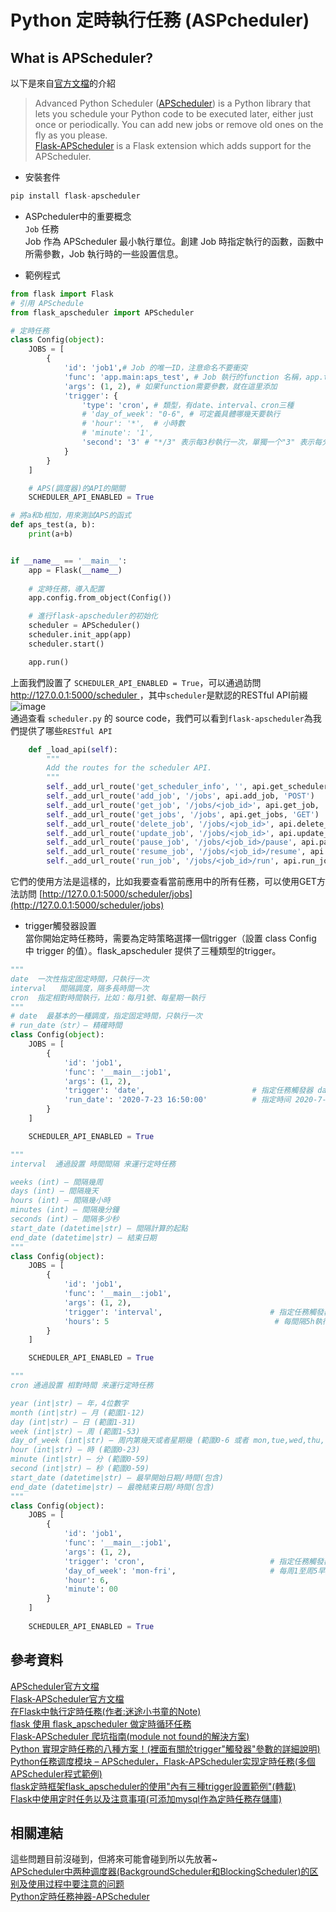 # Python 定時執行任務 (ASPcheduler)
## What is APScheduler?
以下是來自[官方文檔](https://pypi.org/project/APScheduler/#id1)的介紹
>Advanced Python Scheduler ([APScheduler](https://apscheduler.readthedocs.io/en/3.x/)) is a Python library that lets you schedule your Python code to be executed later, either just once or periodically. You can add new jobs or remove old ones on the fly as you please.  
[Flask-APScheduler](https://viniciuschiele.github.io/flask-apscheduler/index.html) is a Flask extension which adds support for the APScheduler.

- 安裝套件
```python
pip install flask-apscheduler
```
- ASPcheduler中的重要概念  
`Job` 任務  
Job 作為 APScheduler 最小執行單位。創建 Job 時指定執行的函數，函數中所需參數，Job 執行時的一些設置信息。  

- 範例程式
```python
from flask import Flask
# 引用 APSchedule
from flask_apscheduler import APScheduler

# 定時任務
class Config(object):
    JOBS = [
        {
            'id': 'job1',# Job 的唯一ID，注意命名不要衝突
            'func': 'app.main:aps_test', # Job 執行的function 名稱，app.test 就是 app下面的`main.py` 文件，`asp_test` 是方法名稱。文件module和method之間用冒號":"，而不是用英文的"."
            'args': (1, 2), # 如果function需要參數，就在這里添加
            'trigger': {
                'type': 'cron', # 類型，有date、interval、cron三種
                # 'day_of_week': "0-6", # 可定義具體哪幾天要執行
                # 'hour': '*',  # 小時數
                # 'minute': '1',
                'second': '3' # "*/3" 表示每3秒執行一次，單獨一个"3" 表示每分鐘的3秒。現在就是每一分鐘的第3秒時循環執行。
            }
        }
    ]

    # APS(調度器)的API的開關
    SCHEDULER_API_ENABLED = True

# 將a和b相加，用來測試APS的函式
def aps_test(a, b):
    print(a+b)


if __name__ == '__main__':
    app = Flask(__name__)
    
    # 定時任務，導入配置
    app.config.from_object(Config())

    # 進行flask-apscheduler的初始化
    scheduler = APScheduler()
    scheduler.init_app(app)
    scheduler.start()

    app.run()

```

上面我們設置了 `SCHEDULER_API_ENABLED = True`，可以通過訪問 [http://127.0.0.1:5000/scheduler ](http://127.0.0.1:5000/scheduler)，其中`scheduler`是默認的RESTful API前綴  
![image](https://github.com/daoxuewu/my-cs-note/blob/master/python/APScheduler_RESTful.PNG)  
通過查看 `scheduler.py` 的 source code，我們可以看到`flask-apscheduler`為我們提供了哪些`RESTful API`
```python
    def _load_api(self):
        """
        Add the routes for the scheduler API.
        """
        self._add_url_route('get_scheduler_info', '', api.get_scheduler_info, 'GET')
        self._add_url_route('add_job', '/jobs', api.add_job, 'POST')
        self._add_url_route('get_job', '/jobs/<job_id>', api.get_job, 'GET')
        self._add_url_route('get_jobs', '/jobs', api.get_jobs, 'GET')
        self._add_url_route('delete_job', '/jobs/<job_id>', api.delete_job, 'DELETE')
        self._add_url_route('update_job', '/jobs/<job_id>', api.update_job, 'PATCH')
        self._add_url_route('pause_job', '/jobs/<job_id>/pause', api.pause_job, 'POST')
        self._add_url_route('resume_job', '/jobs/<job_id>/resume', api.resume_job, 'POST')
        self._add_url_route('run_job', '/jobs/<job_id>/run', api.run_job, 'POST')
```
它們的使用方法是這樣的，比如我要查看當前應用中的所有任務，可以使用GET方法訪問 [http://127.0.0.1:5000/scheduler/jobs](http://127.0.0.1:5000/scheduler/jobs)





- trigger觸發器設置  
當你開始定時任務時，需要為定時策略選擇一個trigger（設置 class Config 中 trigger 的值）。flask_apscheduler 提供了三種類型的trigger。
```python
"""
date  一次性指定固定時間，只執行一次
interval   間隔調度，隔多長時間一次
cron  指定相對時間執行，比如：每月1號、每星期一執行
"""
# date  最基本的一種調度，指定固定時間，只執行一次
# run_date（str）– 精確時間
class Config(object):
    JOBS = [
        {
            'id': 'job1',                
            'func': '__main__:job1',          
            'args': (1, 2),              
            'trigger': 'date',                        # 指定任務觸發器 date 
            'run_date': '2020-7-23 16:50:00'          # 指定時间 2020-7-23 16:50:00 執行
        }
    ]

    SCHEDULER_API_ENABLED = True
```

```python
"""
interval  通過設置 時間間隔 来運行定時任務

weeks (int) – 間隔幾周
days (int) – 間隔幾天
hours (int) – 間隔幾小時
minutes (int) – 間隔幾分鐘
seconds (int) – 間隔多少秒
start_date (datetime|str) – 間隔計算的起點
end_date (datetime|str) – 結束日期
"""
class Config(object):
    JOBS = [
        {
            'id': 'job1',                
            'func': '__main__:job1',          
            'args': (1, 2),              
            'trigger': 'interval',                        # 指定任務觸發器 interval
            'hours': 5                                     # 每間隔5h執行一次
        }
    ]

    SCHEDULER_API_ENABLED = True
```

```python 
"""
cron 通過設置 相對時間 来運行定時任務

year (int|str) – 年，4位數字
month (int|str) – 月 (範圍1-12)
day (int|str) – 日 (範圍1-31)
week (int|str) – 周 (範圍1-53)
day_of_week (int|str) – 周内第幾天或者星期幾 (範圍0-6 或者 mon,tue,wed,thu,fri,sat,sun，使用名稱可能會報錯，建議使用數字)
hour (int|str) – 時 (範圍0-23)
minute (int|str) – 分 (範圍0-59)
second (int|str) – 秒 (範圍0-59)
start_date (datetime|str) – 最早開始日期/時間(包含)
end_date (datetime|str) – 最晚結束日期/時間(包含)
"""
class Config(object):
    JOBS = [
        {
            'id': 'job1',                
            'func': '__main__:job1',          
            'args': (1, 2),              
            'trigger': 'cron',                            # 指定任務觸發器 cron
            'day_of_week': 'mon-fri',                     # 每周1至周5早上6點執行 
            'hour': 6,
            'minute': 00                                    
        }
    ]
    
    SCHEDULER_API_ENABLED = True
```

## 參考資料
[APScheduler官方文檔](https://apscheduler.readthedocs.io/en/3.x/)  
[Flask-APScheduler官方文檔](https://viniciuschiele.github.io/flask-apscheduler/index.html)  
[在Flask中執行定時任務(作者:迷途小书童的Note)](https://juejin.cn/post/6999817649291001887)  
[flask 使用 flask_apscheduler 做定時循环任務](https://segmentfault.com/a/1190000021245279)  
[Flask-APScheduler 爬坑指南(module not found的解決方案)](https://www.jianshu.com/p/2628f566b31c?u_atoken=594769e5-a129-419d-a665-7e398dd512de&u_asession=01a9YruDu67N1BGgI2H5xEPw3ZduJ-3IVGGJM6e1Z_82r52bXMU6piWNKRiYn-1raKX0KNBwm7Lovlpxjd_P_q4JsKWYrT3W_NKPr8w6oU7K9DZOSciAnCsYLlLE271k_jnHmbkqVcEgdObpAroqY1_GBkFo3NEHBv0PZUm6pbxQU&u_asig=059tO55TWQmGNgVVdK2i_mh2HSglvAvpMC9n4MucpPwQLQ6IJCbJkKc9lZVTK3ymH66M5fQeI5e173iq-EKFnn0j1r84ySwhkBWmrDFRQRp5xDZhAkQEeazvLX9VUIHDls7jAayolQNNF_IcOYAg4jY8_CfRYmg1oidYL1CnPkseT9JS7q8ZD7Xtz2Ly-b0kmuyAKRFSVJkkdwVUnyHAIJzSoDFm_nCmPKOfNsu88Pkj-bzyryXDnJcK7ScIOO55GJ6xbSxAaWh9ph0bRUFW-6vO3h9VXwMyh6PgyDIVSG1W8mfiLo-yz9Xoo-KQpZ55AnW9p7hkxq5Nnkc59BnFNJ_IsEeOrvhD-TkgKw9AK9KUzF_np1q_4Yu5yEbxvnu6z2mWspDxyAEEo4kbsryBKb9Q&u_aref=7NlKP9mrlEqYOndwDn53FO4L9HM%3D)  
[Python 實現定時任務的八種方案！(裡面有關於trigger"觸發器"參數的詳細說明)](https://www.readfog.com/a/1648168828734115840)  
[Python任務调度模块 – APScheduler，Flask-APScheduler实现定時任務(多個APScheduler程式範例)](https://cloud.tencent.com/developer/article/1172218)  
[flask定時框架flask_apscheduler的使用"內有三種trigger設置範例"(轉載)](https://blog.51cto.com/u_15127518/4523657)  
[Flask中使用定时任务以及注意事項(可添加mysql作為定時任務存儲庫)](https://blog.csdn.net/study_in/article/details/106888201)
## 相關連結
這些問題目前沒碰到，但將來可能會碰到所以先放著~  
[APScheduler中两种调度器(BackgroundScheduler和BlockingScheduler)的区别及使用过程中要注意的问题](https://blog.csdn.net/ybdesire/article/details/82228840)  
[Python定時任務神器-APScheduler](https://cloud.tencent.com/developer/article/1506679?from=article.detail.1172218)
